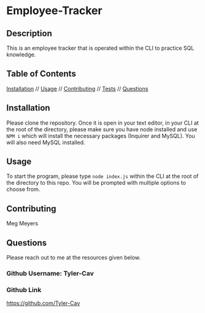 # Employee-Tracker
  
  ## Description
  This is an employee tracker that is operated within the CLI to practice SQL knowledge.
  ## Table of Contents
  [Installation](#installation) //
 [Usage](#usage) //
 [Contributing](#contributing) //
  [Tests](#tests) //
 [Questions](#questions) 

  ## Installation
Please clone the repository. Once it is open in your text editor, in your CLI at the root of the directory, please make sure you have node installed and use `NPM i` which will install the necessary packages (Inquirer and MySQL). You will also need MySQL installed.
  ## Usage
  To start the program, please type `node index.js` within the CLI at the root of the directory to this repo. You will be prompted with multiple options to choose from.
  
  ## Contributing
  Meg Meyers

  ## Questions
  Please reach out to me at the resources given below. 

  ###  Github Username: Tyler-Cav 
 ### Github Link 
 https://github.com/Tyler-Cav

